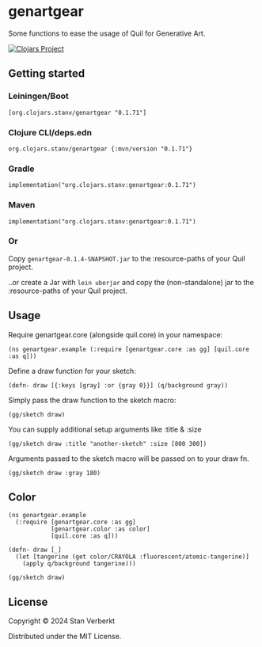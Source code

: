 # genartgear

Some functions to ease the usage of Quil for Generative Art.

[![Clojars Project](https://img.shields.io/clojars/v/org.clojars.stanv/genartgear.svg?include_prereleases)](https://clojars.org/org.clojars.stanv/genartgear)

## Getting started

### Leiningen/Boot
`[org.clojars.stanv/genartgear "0.1.71"]`

### Clojure CLI/deps.edn
`org.clojars.stanv/genartgear {:mvn/version "0.1.71"}`

### Gradle
`implementation("org.clojars.stanv:genartgear:0.1.71")`

### Maven
`implementation("org.clojars.stanv:genartgear:0.1.71")`

### Or

Copy `genartgear-0.1.4-SNAPSHOT.jar` to the :resource-paths of your Quil project. 

..or create a Jar with `lein uberjar` and copy the (non-standalone) jar to the :resource-paths of your Quil project.

## Usage

Require genartgear.core (alongside quil.core) in your namespace:

`(ns genartgear.example
  (:require [genartgear.core :as gg]
            [quil.core :as q]))`

Define a draw function for your sketch:

`(defn- draw
  [{:keys [gray] :or {gray 0}}]
  (q/background gray))`

Simply pass the draw function to the sketch macro:

`(gg/sketch draw)`

You can supply additional setup arguments like :title & :size

`(gg/sketch draw :title "another-sketch" :size [800 300])`

Arguments passed to the sketch macro will be passed on to your draw fn.

`(gg/sketch draw :gray 180)`

## Color

```
(ns genartgear.example
  (:require [genartgear.core :as gg]
            [genartgear.color :as color]
            [quil.core :as q]))

(defn- draw [_]
  (let [tangerine (get color/CRAYOLA :fluorescent/atomic-tangerine)]
    (apply q/background tangerine)))

(gg/sketch draw)
```

## License

Copyright © 2024 Stan Verberkt

Distributed under the MIT License.
